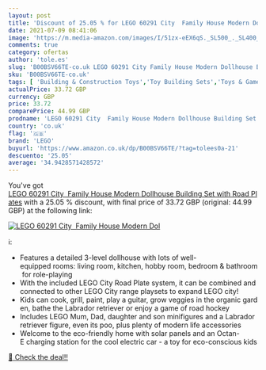 ```yaml
---
layout: post
title: 'Discount of 25.05 % for LEGO 60291 City  Family House Modern Dol'
date: 2021-07-09 08:41:06
image: 'https://m.media-amazon.com/images/I/51zx-eEX6qS._SL500_._SL400_.jpg'
comments: true
category: ofertas
author: 'tole.es'
slug: 'B00BSV66TE-co.uk LEGO 60291 City Family House Modern Dollhouse Building...'
sku: 'B00BSV66TE-co.uk'
tags: [ 'Building & Construction Toys','Toy Building Sets','Toys & Games','Toys Store','lego', ]
actualPrice: 33.72 GBP
currency: GBP
price: 33.72
comparePrice: 44.99 GBP
prodname: 'LEGO 60291 City  Family House Modern Dollhouse Building Set with Road Plates'
country: 'co.uk'
flag: '🇬🇧'
brand: 'LEGO'
buyurl: 'https://www.amazon.co.uk/dp/B00BSV66TE/?tag=tolees0a-21'
descuento: '25.05'
average: '34.9428571428572'
---
```


You've got [LEGO 60291 City  Family House Modern Dollhouse Building Set with Road Plates](https://www.amazon.co.uk/dp/B00BSV66TE/?tag=tolees0a-21) with a  25.05 % discount, with final price of 33.72 GBP (original: 44.99 GBP) at the following link:

[![LEGO 60291 City  Family House Modern Dol](https://m.media-amazon.com/images/I/51zx-eEX6qS._SL500_._SL400_.jpg)](https://www.amazon.co.uk/dp/B00BSV66TE/?tag=tolees0a-21)

ℹ️:

- Features a detailed 3-level dollhouse with lots of well-equipped rooms: living room, kitchen, hobby room, bedroom & bathroom for role-playing
- With the included LEGO City Road Plate system, it can be combined and connected to other LEGO City range playsets to expand LEGO city!
- Kids can cook, grill, paint, play a guitar, grow veggies in the organic garden, bathe the Labrador retriever or enjoy a game of road hockey
- Includes LEGO Mum, Dad, daughter and son minifigures and a Labrador retriever figure, even its poo, plus plenty of modern life accessories
- Welcome to the eco-friendly home with solar panels and an Octan-E charging station for the cool electric car - a toy for eco-conscious kids

[🛒 Check the deal!!](https://www.amazon.co.uk/dp/B00BSV66TE/?tag=tolees0a-21)
